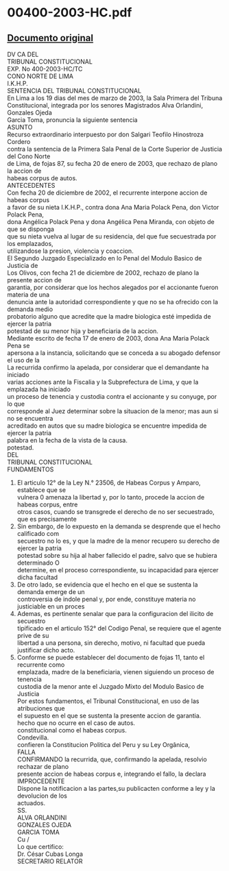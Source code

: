 
00400-2003-HC.pdf
=================
  
[Documento original](https://tc.gob.pe/jurisprudencia/2003/00400-2003-HC.pdf)  
---  
DV CA DEL  
TRIBUNAL CONSTITUCIONAL  
EXP. No 400-2003-HC/TC  
CONO NORTE DE LIMA  
I.K.H.P.  
SENTENCIA DEL TRIBUNAL CONSTITUCIONAL  
En Lima a los 19 dias del mes de marzo de 2003, la Sala Primera del Tribuna  
Constitucional, integrada por los senores Magistrados Alva Orlandini, Gonzales Ojeda  
Garcia Toma, pronuncia la siguiente sentencia  
ASUNTO  
Recurso extraordinario interpuesto por don Salgari Teofilo Hinostroza Cordero  
contra la sentencia de la Primera Sala Penal de la Corte Superior de Justicia del Cono Norte  
de Lima, de fojas 87, su fecha 20 de enero de 2003, que rechazo de plano la accion de  
habeas corpus de autos.  
ANTECEDENTES  
Con fecha 20 de diciembre de 2002, el recurrente interpone accion de habeas corpus  
a favor de su nieta I.K.H.P., contra dona Ana Maria Polack Pena, don Victor Polack Pena,  
dona Angélica Polack Pena y dona Angélica Pena Miranda, con objeto de que se disponga  
que su nieta vuelva al lugar de su residencia, del que fue secuestrada por los emplazados,  
utilizandose la presion, violencia y coaccion.  
El Segundo Juzgado Especializado en lo Penal del Modulo Basico de Justicia de  
Los Olivos, con fecha 21 de diciembre de 2002, rechazo de plano la presente accion de  
garantia, por considerar que los hechos alegados por el accionante fueron materia de una  
denuncia ante la autoridad correspondiente y que no se ha ofrecido con la demanda medio  
probatorio alguno que acredite que la madre biologica esté impedida de ejercer la patria  
potestad de su menor hija y beneficiaria de la accion.  
Mediante escrito de fecha 17 de enero de 2003, dona Ana Maria Polack Pena se  
apersona a la instancia, solicitando que se conceda a su abogado defensor el uso de la  
La recurrida confirmo la apelada, por considerar que el demandante ha iniciado  
varias acciones ante la Fiscalia y la Subprefectura de Lima, y que la emplazada ha iniciado  
un proceso de tenencia y custodia contra el accionante y su conyuge, por lo que  
corresponde al Juez determinar sobre la situacion de la menor; mas aun si no se encuentra  
acreditado en autos que su madre biologica se encuentre impedida de ejercer la patria  
palabra en la fecha de la vista de la causa.  
potestad.  
DEL  
TRIBUNAL CONSTITUCIONAL  
FUNDAMENTOS  
1. El articulo 12° de la Ley N.° 23506, de Habeas Corpus y Amparo, establece que se  
vulnera 0 amenaza la libertad y, por lo tanto, procede la accion de habeas corpus, entre  
otros casos, cuando se transgrede el derecho de no ser secuestrado, que es precisamente  
2. Sin embargo, de lo expuesto en la demanda se desprende que el hecho calificado com  
secuestro no lo es, y que la madre de la menor recupero su derecho de ejercer la patria  
potestad sobre su hija al haber fallecido el padre, salvo que se hubiera determinado O  
determine, en el proceso correspondiente, su incapacidad para ejercer dicha facultad  
3. De otro lado, se evidencia que el hecho en el que se sustenta la demanda emerge de un  
controversia de indole penal y, por ende, constituye materia no justiciable en un proces  
4. Ademas, es pertinente senalar que para la configuracion del ilicito de secuestro  
tipificado en el articulo 152° del Codigo Penal, se requiere que el agente prive de su  
libertad a una persona, sin derecho, motivo, ni facultad que pueda justificar dicho acto.  
5. Conforme se puede establecer del documento de fojas 11, tanto el recurrente como  
emplazada, madre de la beneficiaria, vienen siguiendo un proceso de tenencia  
custodia de la menor ante el Juzgado Mixto del Modulo Basico de Justicia  
Por estos fundamentos, el Tribunal Constitucional, en uso de las atribuciones que  
el supuesto en el que se sustenta la presente accion de garantia.  
hecho que no ocurre en el caso de autos.  
constitucional como el habeas corpus.  
Condevilla.  
confieren la Constitucion Politica del Peru y su Ley Orgânica,  
FALLA  
CONFIRMANDO la recurrida, que, confirmando la apelada, resolvio rechazar de plano  
presente accion de habeas corpus e, integrando el fallo, la declara IMPROCEDENTE  
Dispone la notificacion a las partes,su publicacten conforme a ley y la devolucion de los  
actuados.  
SS.  
ALVA ORLANDINI  
GONZALES OJEDA  
GARCIA TOMA  
Cu /  
Lo que certifico:  
Dr. César Cubas Longa  
SECRETARIO RELATOR